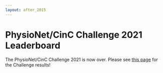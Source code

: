 ```yaml
---
layout: after_2015
---
```


# PhysioNet/CinC Challenge 2021 Leaderboard

The PhysioNet/CinC Challenge 2021 is now over. Please see [this page](../results/) for the Challenge results!
